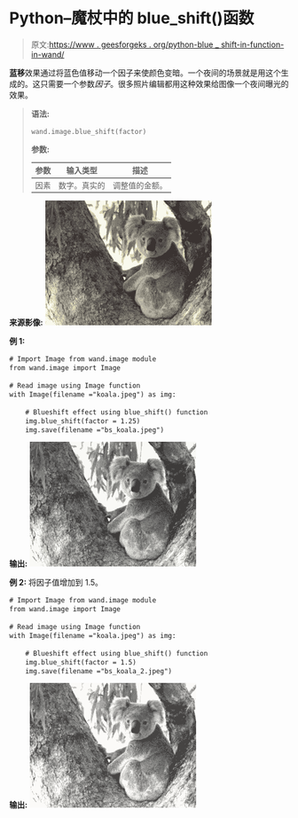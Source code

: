 # Python–魔杖中的 blue_shift()函数

> 原文:[https://www . geesforgeks . org/python-blue _ shift-in-function-in-wand/](https://www.geeksforgeeks.org/python-blue_shift-function-in-wand/)

**蓝移**效果通过将蓝色值移动一个因子来使颜色变暗。一个夜间的场景就是用这个生成的。这只需要一个参数*因子*。很多照片编辑都用这种效果给图像一个夜间曝光的效果。

> **语法:**
> 
> ```
> wand.image.blue_shift(factor)
> 
> ```
> 
> **参数:**
> 
> | 参数 | 输入类型 | 描述 |
> | --- | --- | --- |
> | 因素 | 数字。真实的 | 调整值的金额。 |

**来源影像:**
![](img/a1d5dabac07efe8de363e0c440a198d8.png)

**例 1:**

```
# Import Image from wand.image module
from wand.image import Image

# Read image using Image function
with Image(filename ="koala.jpeg") as img:

    # Blueshift effect using blue_shift() function
    img.blue_shift(factor = 1.25)
    img.save(filename ="bs_koala.jpeg")
```

**输出:**
![](img/cc854cfb6bde586880e39fc9e86a9d2c.png)

**例 2:** 将因子值增加到 1.5。

```
# Import Image from wand.image module
from wand.image import Image

# Read image using Image function
with Image(filename ="koala.jpeg") as img:

    # Blueshift effect using blue_shift() function
    img.blue_shift(factor = 1.5)
    img.save(filename ="bs_koala_2.jpeg")
```

**输出:**
![](img/572a7d2d5725f1384059a29cf5b10acd.png)